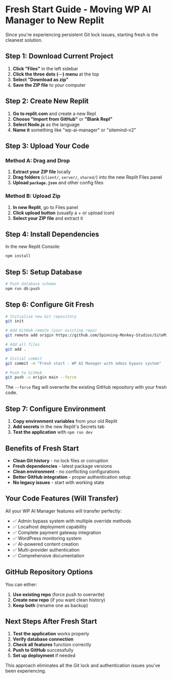 # Fresh Start Guide - Moving WP AI Manager to New Replit

Since you're experiencing persistent Git lock issues, starting fresh is the cleanest solution.

## Step 1: Download Current Project

1. **Click "Files"** in the left sidebar
2. **Click the three dots (⋯) menu** at the top
3. **Select "Download as zip"**
4. **Save the ZIP file** to your computer

## Step 2: Create New Replit

1. **Go to replit.com** and create a new Repl
2. **Choose "Import from GitHub"** or **"Blank Repl"**
3. **Select Node.js** as the language
4. **Name it** something like "wp-ai-manager" or "sitemind-v2"

## Step 3: Upload Your Code

### Method A: Drag and Drop
1. **Extract your ZIP file** locally
2. **Drag folders** (`client/`, `server/`, `shared/`) into the new Replit Files panel
3. **Upload `package.json`** and other config files

### Method B: Upload Zip
1. **In new Replit**, go to Files panel
2. **Click upload button** (usually a + or upload icon)
3. **Select your ZIP file** and extract it

## Step 4: Install Dependencies

In the new Replit Console:
```bash
npm install
```

## Step 5: Setup Database

```bash
# Push database schema
npm run db:push
```

## Step 6: Configure Git Fresh

```bash
# Initialize new Git repository
git init

# Add GitHub remote (your existing repo)
git remote add origin https://github.com/Spinning-Monkey-Studios/SiteMind.git

# Add all files
git add .

# Initial commit
git commit -m "Fresh start - WP AI Manager with admin bypass system"

# Push to GitHub
git push -u origin main --force
```

The `--force` flag will overwrite the existing GitHub repository with your fresh code.

## Step 7: Configure Environment

1. **Copy environment variables** from your old Replit
2. **Add secrets** in the new Replit's Secrets tab
3. **Test the application** with `npm run dev`

## Benefits of Fresh Start

- **Clean Git history** - no lock files or corruption
- **Fresh dependencies** - latest package versions
- **Clean environment** - no conflicting configurations
- **Better GitHub integration** - proper authentication setup
- **No legacy issues** - start with working state

## Your Code Features (Will Transfer)

All your WP AI Manager features will transfer perfectly:
- ✅ Admin bypass system with multiple override methods
- ✅ Localhost deployment capability
- ✅ Complete payment gateway integration
- ✅ WordPress monitoring system
- ✅ AI-powered content creation
- ✅ Multi-provider authentication
- ✅ Comprehensive documentation

## GitHub Repository Options

You can either:
1. **Use existing repo** (force push to overwrite)
2. **Create new repo** (if you want clean history)
3. **Keep both** (rename one as backup)

## Next Steps After Fresh Start

1. **Test the application** works properly
2. **Verify database connection** 
3. **Check all features** function correctly
4. **Push to GitHub** successfully
5. **Set up deployment** if needed

This approach eliminates all the Git lock and authentication issues you've been experiencing.